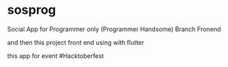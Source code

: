 # sosprog
Social App for Programmer only (Programmer Handsome)
Branch Fronend

and then this project front end using with flutter

this app for event #Hacktoberfest 
